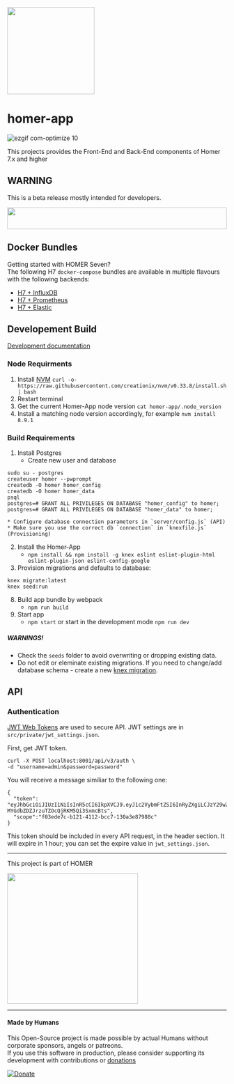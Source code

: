 <img src="https://github.com/sipcapture/homer-app/raw/master/public/img/homerseven.png" width=200 />

# homer-app
![ezgif com-optimize 10](https://user-images.githubusercontent.com/1423657/46264200-211a6680-c51a-11e8-8477-3b7a53f9aa0b.gif)

This projects provides the Front-End and Back-End components of Homer 7.x and higher

## WARNING
This is a beta release mostly intended for developers. 

<img src="http://i.imgur.com/9AN08au.gif" width=100% height=50 >

## Docker Bundles
Getting started with HOMER Seven? <br>
The following H7 `docker-compose` bundles are available in multiple flavours with the following backends:
* [H7 + InfluxDB](https://github.com/sipcapture/homer-docker/tree/master/heplify-server/hom7-hep-influx)
* [H7 + Prometheus](https://github.com/sipcapture/homer-docker/tree/master/heplify-server/hom7-hep-prom-graf)
* [H7 + Elastic](https://github.com/sipcapture/homer-docker/tree/master/heplify-server/hom7-hep-elastic)


## Developement Build

[Development documentation](docs/dev/README.md)

### Node Requirments
1. Install [NVM](https://github.com/creationix/nvm) `curl -o- https://raw.githubusercontent.com/creationix/nvm/v0.33.8/install.sh | bash`
2. Restart terminal
3. Get the current Homer-App node version `cat homer-app/.node_version`
4. Install a matching node version accordingly, for example `nvm install 8.9.1`

### Build Requirements

1. Install Postgres
    * Create new user and database
```
sudo su - postgres
createuser homer --pwprompt
createdb -O homer homer_config
createdb -O homer homer_data
psql
postgres=# GRANT ALL PRIVILEGES ON DATABASE "homer_config" to homer;
postgres=# GRANT ALL PRIVILEGES ON DATABASE "homer_data" to homer;
```
    * Configure database connection parameters in `server/config.js` (API)
    * Make sure you use the correct db `connection` in `knexfile.js` (Provisioning)
2. Install the Homer-App
    * `npm install && npm install -g knex eslint eslint-plugin-html eslint-plugin-json eslint-config-google`
3. Provision migrations and defaults to database:
```
knex migrate:latest
knex seed:run
```
8. Build app bundle by webpack 
    * `npm run build`
9. Start app 
    * `npm start` or start in the development mode `npm run dev`  


##### **WARNINGS!** 
* Check the `seeds` folder to avoid overwriting or dropping existing data. 
* Do not edit or eleminate existing migrations. If you need to change/add database schema - create a new [knex migration](http://perkframework.com/v1/guides/database-migrations-knex.html). 


## API
### Authentication
[JWT Web Tokens](https://jwt.io/introduction/) are used to secure API. JWT settings are in `src/private/jwt_settings.json`.

First, get JWT token.
```
curl -X POST localhost:8001/api/v3/auth \
-d "username=admin&password=password"
```
You will receive a message similiar to the following one:
```
{
  "token": "eyJhbGciOiJIUzI1NiIsInR5cCI6IkpXVCJ9.eyJ1c2VybmFtZSI6InRyZXgiLCJzY29wZSI6ImYwM2VkZTdjLWIxMjEtNDExMi1iY2M3LTEzMGEzZTg3OTg4YyIsImlhdCI6MTUwNzUzMDc1OSwiZXhwIjoxNTA3NTM0MzU5fQ.iDkeBJfPfj-MYGdbZDZJrzuTZOcQjRKM5Qi3SxmcBts",
  "scope":"f03ede7c-b121-4112-bcc7-130a3e87988c"
}
```
This token should be included in every API request, in the header section. It will expire in 1 hour; you can set the expire value in `jwt_settings.json`.

---

This project is part of HOMER

<img src="https://camo.githubusercontent.com/c287bf83f8d5969635b5bed047a3e70854bc1840/687474703a2f2f736970636170747572652e6f72672f646174612f696d616765732f736970636170747572655f6865616465722e706e67" width=300>

----
#### Made by Humans
This Open-Source project is made possible by actual Humans without corporate sponsors, angels or patreons.<br>
If you use this software in production, please consider supporting its development with contributions or [donations](https://www.paypal.com/cgi-bin/webscr?cmd=_donations&business=donation%40sipcapture%2eorg&lc=US&item_name=SIPCAPTURE&no_note=0&currency_code=EUR&bn=PP%2dDonationsBF%3abtn_donateCC_LG%2egif%3aNonHostedGuest)

[![Donate](https://www.paypalobjects.com/en_US/i/btn/btn_donateCC_LG.gif)](https://www.paypal.com/cgi-bin/webscr?cmd=_donations&business=donation%40sipcapture%2eorg&lc=US&item_name=SIPCAPTURE&no_note=0&currency_code=EUR&bn=PP%2dDonationsBF%3abtn_donateCC_LG%2egif%3aNonHostedGuest) 
